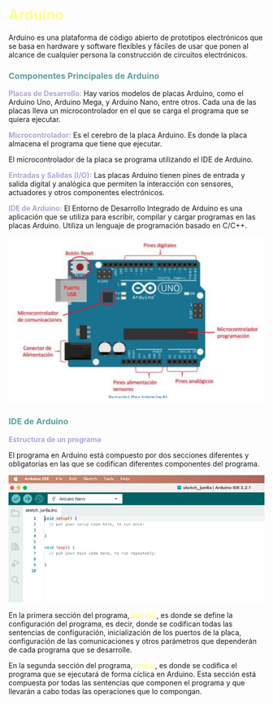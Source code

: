# <span style="color: #FDFD96;">Arduino</span>

Arduino es una plataforma de código abierto de prototipos electrónicos que se basa en hardware y software flexibles y fáciles de usar que ponen al alcance de cualquier persona la construcción de circuitos electrónicos.

### <span style="color: #5F9EA0;">Componentes Principales de Arduino</span>

<span style="color: #B2A4D4;">**Placas de Desarrollo:**</span>
Hay varios modelos de placas Arduino, como el Arduino Uno, Arduino Mega, y Arduino Nano, entre otros. Cada una de las placas lleva un microcontrolador en el que se carga el programa que se quiera ejecutar.

<span style="color: #B2A4D4;">**Microcontrolador:**</span>
Es el cerebro de la placa Arduino. Es donde la placa almacena el programa que tiene que ejecutar.

El microcontrolador de la placa se programa utilizando el IDE de Arduino.

<span style="color: #B2A4D4;">**Entradas y Salidas (I/O):**</span>
Las placas Arduino tienen pines de entrada y salida digital y analógica que permiten la interacción con sensores, actuadores y otros componentes electrónicos.

<span style="color: #B2A4D4;">**IDE de Arduino:**</span>
El Entorno de Desarrollo Integrado de Arduino es una aplicación que se utiliza para escribir, compilar y cargar programas en las placas Arduino. Utiliza un lenguaje de programación basado en C/C++.

![EsquemaArduino](image1.png)

### <span style="color: #5F9EA0;">IDE de Arduino</span>

<span style="color: #B2A4D4;">**Estructura de un programa**</span>

El programa en Arduino está compuesto por dos secciones diferentes y obligatorias en las que se codifican diferentes componentes del programa.

![IDEArduino](image2.png)

En la primera sección del programa, <span style="color: #FDFD96;">**setup()**</span>, es donde se define la configuración del programa, es decir, donde se codifican todas las sentencias de configuración, inicialización de los puertos de la placa, configuración de las comunicaciones y otros parámetros que dependerán de cada programa que se desarrolle.

En la segunda sección del programa, <span style="color: #FDFD96;">**loop()**</span>, es donde se codifica el programa que se ejecutará de forma cíclica en Arduino. Esta sección está compuesta por todas las sentencias que componen el programa y que llevarán a cabo todas las operaciones que lo compongan.
